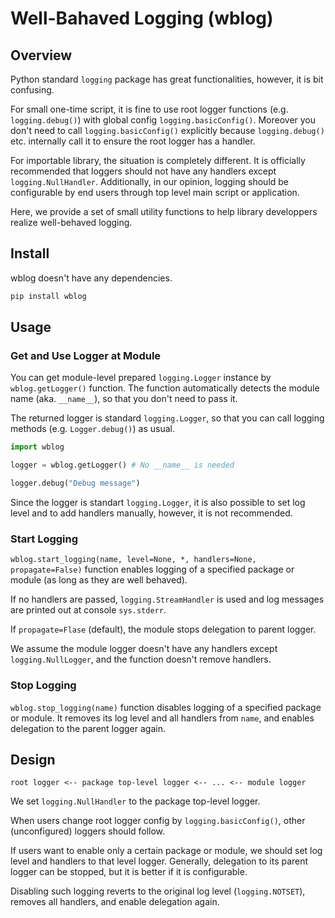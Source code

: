# Well-Bahaved Logging (wblog)

## Overview

Python standard `logging` package has great functionalities, however,
it is bit confusing.

For small one-time script, it is fine to use root logger functions
(e.g. `logging.debug()`) with global config `logging.basicConfig()`.
Moreover you don't need to call `logging.basicConfig()` explicitly
because `logging.debug()` etc. internally call it
to ensure the root logger has a handler.


For importable library, the situation is completely different. It is
officially recommended that loggers should not have any handlers
except `logging.NullHandler`. Additionally, in our opinion, logging
should be configurable by end users through top level main script or
application.


Here, we provide a set of small utility functions to help library
developpers realize well-behaved logging.


## Install
wblog doesn't have any dependencies.


```bash
pip install wblog
```

## Usage

### Get and Use Logger at Module
You can get module-level prepared `logging.Logger` instance by
`wblog.getLogger()` function. The function automatically detects the
module name (aka. `__name__`), so that you don't need to pass it.


The returned logger is standard `logging.Logger`, so that you can call
logging methods (e.g. `Logger.debug()`) as usual.


```python
import wblog

logger = wblog.getLogger() # No __name__ is needed

logger.debug("Debug message")
```

Since the logger is standart `logging.Logger`, it is also possible to
set log level and to add handlers manually, however, it is not
recommended.


### Start Logging
`wblog.start_logging(name, level=None, *, handlers=None, propagate=False)`
function enables logging of a specified package or module
(as long as they are well behaved).

If no handlers are passed, `logging.StreamHandler` is used and log
messages are printed out at console `sys.stderr`.

If `propagate=Flase` (default), the module stops delegation to parent
logger.

We assume the module logger doesn't have any handlers except `logging.NullLogger`,
and the function doesn't remove handlers.


### Stop Logging
`wblog.stop_logging(name)` function disables logging of a specified
package or module. It removes its log level and all handlers from `name`,
and enables delegation to the parent logger again.


## Design

```
root logger <-- package top-level logger <-- ... <-- module logger
```

We set `logging.NullHandler` to the package top-level logger.


When users change root logger config by `logging.basicConfig()`,
other (unconfigured) loggers should follow.


If users want to enable only a certain package or module, we should
set log level and handlers to that level logger. Generally, delegation
to its parent logger can be stopped, but it is better if it is
configurable.

Disabling such logging reverts to the original log level
(`logging.NOTSET`), removes all handlers, and enable delegation again.
